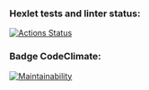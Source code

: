 ### Hexlet tests and linter status:
[![Actions Status](https://github.com/XannyH/frontend-project-44/workflows/hexlet-check/badge.svg)](https://github.com/XannyH/frontend-project-44/actions)

### Badge CodeClimate:
[![Maintainability](https://api.codeclimate.com/v1/badges/3cc8d14b442306152eb9/maintainability)](https://codeclimate.com/github/XannyH/frontend-project-44/maintainability)

